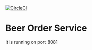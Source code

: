 [![CircleCI](https://circleci.com/gh/sayantjm/sfguru-beer-order-service.svg?style=plastic&logo=appveyor)](https://circleci.com/gh/sayantjm/sfguru-beer-order-service)

# Beer Order Service
It is running on port 8081
